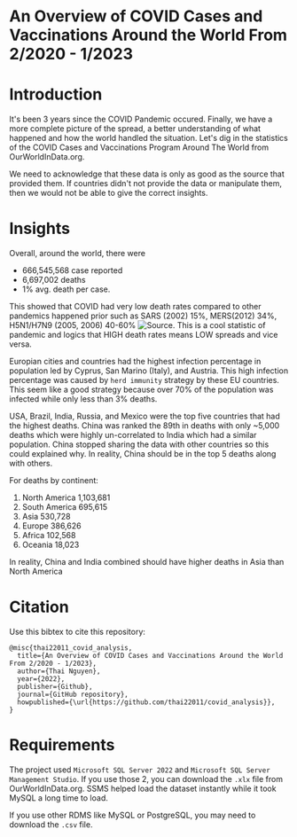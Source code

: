 # An Overview of COVID Cases and Vaccinations Around the World From 2/2020 - 1/2023

# Introduction
It's been 3 years since the COVID Pandemic occured. Finally, we have a more  complete picture of the spread, a better understanding of what happened and how the world handled the situation. Let's dig in the statistics of the COVID Cases and Vaccinations Program Around The World from OurWorldInData.org.

We need to acknowledge that these data is only as good as the source that provided them. If countries didn't not provide the data or manipulate them, then we would not be able to give the correct insights. 

# Insights
Overall, around the world, there were 
- 666,545,568 case reported 
- 6,697,002 deaths
- 1% avg. death per case. 

This showed that COVID had very low death rates compared to other pandemics happened prior such as SARS (2002) 15%, MERS(2012) 34%, H5N1/H7N9 (2005, 2006) 40-60% ![Source](https://www.news-medical.net/health/How-does-the-COVID-19-Pandemic-Compare-to-Other-Pandemics.aspx#:~:text=The%20global%20case%20rates%20and,estimates%20due%20to%20ongoing%20pandemic).  This is a cool statistic of pandemic and logics that HIGH death rates means LOW spreads and vice versa.



Europian cities and countries had the highest infection percentage in population led by Cyprus, San Marino (Italy), and Austria. This high infection percentage was caused by `herd immunity` strategy by these EU countries. This seem like a good strategy because over 70% of the population was infected while only less than 3% deaths.

USA, Brazil, India, Russia, and Mexico were the top five countries that had the highest deaths. China was ranked the 89th in deaths with only ~5,000 deaths which were highly un-correlated to India which had a similar population. China stopped sharing the data with other countries so this could explained why. In reality, China should be in the top 5 deaths along with others. 

For deaths by continent:
1. North America	1,103,681
2. South America	  695,615
3. Asia	              530,728
4. Europe	          386,626
5. Africa	          102,568
6. Oceania	           18,023

In reality, China and India combined should have higher deaths in Asia than North America
# Citation
Use this bibtex to cite this repository:

```
@misc{thai22011_covid_analysis,
  title={An Overview of COVID Cases and Vaccinations Around the World From 2/2020 - 1/2023},
  author={Thai Nguyen},
  year={2022},
  publisher={Github},
  journal={GitHub repository},
  howpublished={\url{https://github.com/thai22011/covid_analysis}},
}
```
# Requirements
The project used `Microsoft SQL Server 2022` and `Microsoft SQL Server Management Studio`. If you use those 2, you can download the `.xlx` file from OurWorldInData.org. SSMS helped load the dataset instantly while it took MySQL a long time to load.

If you use other RDMS like MySQL or PostgreSQL, you may need to download the `.csv` file. 

